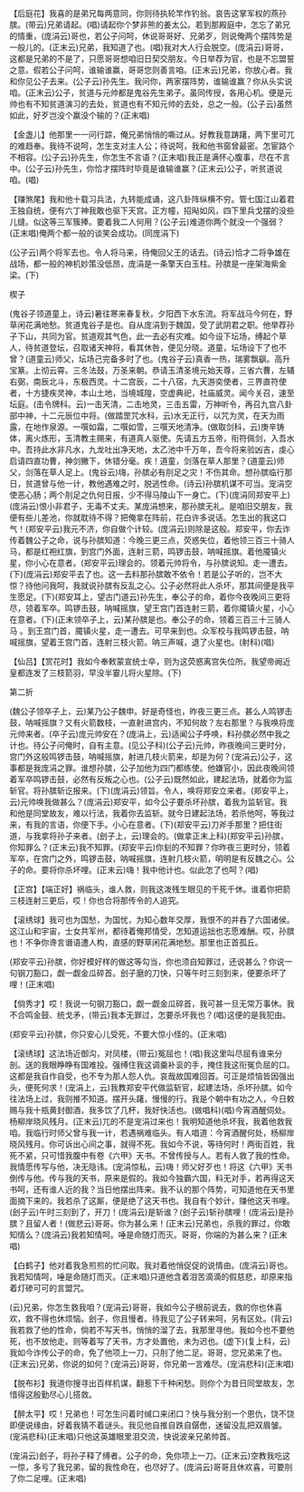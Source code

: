 <!-- { "loadSidebar": true } -->
【后庭花】我喜的是弟兄每两意同，你则待执轮竿作钓翁。哀告这掌军权的燕孙膑。(带云)兄弟请起。(唱)请起你个梦非熊的姜太公。若到那殿庭中，怎忘了弟兄的情重，(庞涓云)哥也，若公子问呵，休说哥哥好、兄弟歹，则说俺两个摆阵势是一般儿的。(正末云)兄弟，我知道了也。(唱)我对大人行会脱空。(庞涓云)哥哥，这都是兄弟的不是了，只愿哥哥想咱旧日契交朋友。今日举荐为官，也是不忘盟誓之意。假若公子问呵，谁输谁赢，哥哥您则善言咱。(正末云)兄弟，你放心者。我和你见公子去来。(公子云)孙先生。我问你，两家摆阵势，谁输谁赢？你从头实说咱。(正末云)公子，贫道与元帅都是鬼谷先生弟子。虽同传授，各用心机。便是元帅也有不知贫道演习的去处，贫道也有不知元帅的去处，总之一般。(公子云)虽然如此，好歹岂没个赢没个输的？(正末唱)

【金盏儿】他那里一一问行踪，俺兄弟悄悄的嘶过从。好教我意踌躇，两下里可兀的难趋奉。我待不说呵，怎生支对主人公；待说呵，我和他书窗曾最密。怎宦路个不相容。(公子云)孙先生，你怎生不言语？(正末唱)我正是满怀心腹事，尽在不言中。(公子云)孙先生，你恰才摆阵时毕竟是谁输谁赢？(正末云)公子，听贫道说咱。(唱)

【赚煞尾】我和他十载习兵法，九转能成诵，这八卦阵纵横不穷。管七国江山着君王独自统，便有六丁神我敢也驱下天宫。正方幢，招飐如风，四下里兵戈摆的没些儿缝。似这等三军簇捧。要着我二人何用？(公子云)难道你两个就没一个强弱？(正末唱)俺两个都一般的谈笑会成功。(同庞涓下)

(公子云)两个将军去也。令人将马来，待俺回父王的话去。(诗云)恰才二将争雄在战场，都一般的神机妙策没低昂，庞涓是一条擎天白玉柱。孙膑是一座架海紫金梁。(下)

楔子

(鬼谷子领道童上，诗云)暑往寒来春复秋，夕阳西下水东流。将军战马今何在，野草闲花满地愁。贫道鬼谷子是也。自从庞涓到于魏国，受了武阴君之职。他举荐孙子下山，共同为官。贫道观其气色，此一去必有灾难。如今设下坛场，缚起个草人，待贫道登坛，召取诸天神将，看其休咎，便见分晓。道童，坛场设下了也不曾？(道童云)师父，坛场己完备多时了也。(鬼谷子云)真香一热，瑞雾飘飖。高升宝篆。上彻云霄。三冬法鼓，万圣来朝。恭请玉清圣境元始天尊，三省六曹，左辅右弼，南辰北斗，东极西灵。十二宫辰，二十八宿，九天游奕使者，三界直符使者，十方捷疾灵神，本山土地，当境城隍，空虚典祀，社庙威灵。闻今关召，速至坛庭。(击令牌科。云)一击天清，二击地灵，三击五雷，万神听令，再召九宫八卦部中神，十二元辰位中将。(做踏罡咒水科，云)水无正行，以咒为灵，在天为雨露，在地作泉源。一噀如霜，二噀如雪，三噀天地清净。(做取剑科，云)庚辛铸体，离火炼形，玉清教主赐来，有道真人驱使。先请五方五帝，衔符佩剑，入吾水中。吾持此水非凡水，九龙吐出净天地，太乙池中千万年，吾今将来验凶吉，虔心启请四直功曹，神剑撇下，休错分毫。疾！道童，剑落在草人那里？(道童云)师父，剑落在草人足上。(鬼谷云)嗨，孙膑必有刖足之灾！不伤其命。想孙膑临行那日，贫道曾与他一计，教他遇难之时，脱逃性命。(诗云)孙膑机谋不可当。宠涓空使恶心肠；两个刖足之仇何日报，少不得马陵山下一身亡。(下)(庞涓同郑安平上)(庞涓云)恨小非君子，无毒不丈夫。某庞涓想来，那孙膑无礼。是咱旧交朋友，我便有些儿差池，你就耽待不得？把俺拿在阵前，花白许多说话。怎生出的我这口气！(郑安平云)我元不济，你自做个计较。(庞涓云)则除是这般。郑安平，你去诈传着魏公子之命，说与孙膑知道：今晚三更三点，荧惑失位，着他领三百三十骑人马，都是红袍红旗，到宫门外面，连射三箭，鸣锣击鼓，呐喊摇旗。着他魇镇火星，你小心在意者。(郑安平云)理会的。领着元帅将令，与孙膑说知。走一遭去。(下)(庞涓云)郑安平去了也。这一去料那孙膑敢不依令！若是公子听的，岂不大惊？待他问我呵，我就说孙膑有反乱之心。公子必然将此人杀坏，那其间便是我平生愿足。(下)(郑安耳上，望古门道云)孙先生，奉公子的命，着你今夜晚间三更将尽，领着军卒。鸣锣击鼓，呐喊摇旗，望王宫门首连射三箭，着你魇镇火星，小心在意者。(下)(正末领卒子上，云)某孙膑是也。奉公子的命，领着三百三十三骑人马
。到王宫门首，魇镇火星，走一遭去。可早来到也。众军校与我鸣锣击鼓，呐喊摇旗，望着王宫门首，连射三枝火箭。呐三声喊，退了火星也。(射科)(唱)

【仙吕】【赏花时】我如今奉敕蒙宣统士卒，则为这荧惑离宫失位所。我望帝阙近皇都连发了三枝箭羽，早没半霎儿将火星除。(下)

第二折

(魏公子领卒子上，云)某乃公子魏申。好是奇怪也，昨夜三更三点。甚么人鸣锣击鼓，呐喊摇旗？又有火箭数枝，一直射进宫内，不知何故？左右那里？与我唤将庞元帅来者。(卒子云)庞元帅安在？(庞涓上，云)适闻公子呼唤，料孙膑必然中我之计也。待公子问俺时，自有主意。(见公子科)(公子云)元帅，昨夜晚间三更时分，宫门外这般鸣锣击鼓，呐喊摇旗，射进几枝火箭来，却是为何？(宠涓云)公子，这事都是我庞涓之罪。谁想孙膑，公子加他为四门都练使。他嫌官小，因此夜晚间领着军卒鸣锣击鼓，必然有反叛之心也。(公子云)既然如此，建起法场，就着你为监斩官。将孙膑斩讫报来。(下)(庞涓云)领旨。令人，唤将郑安立来者。(郑安平上，云)元帅唤我做甚么？(庞涓云)郑安平，如今公子要杀坏孙膑，着我为监斩官。我和他是同堂故友，难以行法，我着你去监斩。就今日建起法场，若杀他呵，等我过来，有我的言语，你便下手。小心在意者。(下)(郑安平云)刀斧手那里？把住街道，与我拿将孙子来者。(刽子上，云)理会的。(做拿正末上科)(郑安平云)孙膑，你知罪么？(正末云)我不知罪。(郑安平云)你刬的不知罪？你昨夜三更时分，领着军卒，在宫门之外，鸣锣击鼓，呐喊摇旗，连射几枝火箭，明明是有反魏之心。公子的命。要将你杀坏哩。(正末云)嗨！我中他计也。似此怎了也呵？(唱)

【正宫】【端正好】祸临头，谁人救，则我这泼残生眼见的千死千休。谁着你把箭三枝连射三更后，哎！你也合将那传令的人追究。

【滚绣球】我可也为国愁，为国忧，为知心数年交厚，我恨不的并吞了六国诸侯。这江山和宇宙，士女共军州，都待着俺邦情受，怎知道运拙也志愿难酬。哎，孙膑也！不争你谗言谮语遭人构，直感的野草闲花满地愁。那里也正首孤丘。

(郑安平云)孙膑，你好模好样的做这等勾当，你也须自知罪过，还说甚么？你说一句钢刀豁口，觑一觑金瓜碎首。刽子磨的刀快，只等午时三刻到来，便要杀坏了哩！(正末唱)

【倘秀才】哎！我说一句钢刀豁口，觑一觑金瓜碎首，我可甚一旦无常万事休。我不合鸣金鼓、统戈矛，(带云)我本无罪过，怎要杀坏我也？(唱)这便的是我犯由。

(郑安平云)孙膑，你只安心儿受死，不要大惊小怪的。(正末唱)

【滚绣球】这法场近御沟，对凤楼，(带云)冤屈也！(唱)我这里叫尽屈有谁来分剖。送的我眼睁睁有国难投。强缚住我这调羹补衮的手，掩住我这衔冤负屈的口。这都是我自作自受，也不专为那人怨人仇。哀哉故国难回首。可正是烦恼皆因强出头，便死何求！(宠涓上，云)我教郑安平代做监斩官，起建法场，杀坏孙膑。如今往法场上过，我则推不知道。摆开头躇，慢慢的行。我是个朝中有功之人，今日敕赐与我十瓶黄封御酒，我多饮了几杯，我好快活也。(做唱科)(唱)今宵酒醒伺处。杨柳岸晓风残月。(正末云)兀的不是宠涓过来也！我明知道他杀坏我，我着他救我咱。我临行时师父曾与我一计，若遇祸难临头。有人唱道：今宵酒醒何处，杨柳岸晓风残月。你可诉出心间之事，就得不死。我如今不说，等待何时！两街百姓，我死不紧，只可惜我腹中有卷《六甲》天书。不曾传授与人。若有人救了我的性命。我情愿传写与他，决无隐讳。(宠涓惊私，云)嗨！师父好歹也！将这《六甲》天书倒传与他。传与我的天书，原来是假的。我如今独霸六国，料无对手，若再得这天书呵，还有谁人近的我？当日他摆出阵来。我不认的那个阵势，可知道他在天书里面摘下来的。我若杀了这厮，便是绝了这天书也。我自有个妙计，赚他这天书哩。(刽子云)午时三刻到了，开刀！(庞涓云)是斩谁？(刽子云)斩孙膑哩！(庞涓云)是孙膑？且留人者！(做悲云)哥哥。你为甚么来！(正末云)兄弟也，杀我的罪过，你敢知情么？(庞涓云)我若知情呵。唾是命随灯而灭。哥哥，你端的为甚么来？(正末唱)

【白鹤子】他对着我急煎煎的忙问取。我对着他悄促促的说情由。(庞涓云)哥也。我若知情呵，唾是命随灯而灭。(正末唱)只道他含着泪苦滴滴的假慈悲，却原来指着灯碜可可的言盟咒。

(云)兄弟，你怎生救我咱？(宠涓云)哥哥，我如今公子根前说去，救的你也休喜欢，救不得也休烦恼。刽子，你且慢者。待我见了公子转来呵，另有区处。(背云)我若救了他的性命，倘若不写天书，悄悄的溜了去，我那里寻他。我如今也不要他死，也不放他走。则等着写了天书，方才处置他，未为迟也。(虚下)(复上科，云)我如今诈传公子的命，免了他项上一刀，只刖了他二足。哥哥，您兄弟来了也。(正末云)兄弟，你说的如何？(宠涓云)哥哥，你兄弟一言难尽。(宠涓悲科)(正末唱)

【脱布衫】我道你搜寻出百样机谋，翻惹下千种闲愁。则你个为昔日同堂故友，怎惜得这殷勤尽心儿搭救。

【醉太平】哎！兄弟也！可怎生问着时缄口来闭口？快与我分别一个恩仇，饶不饶即便说缘由，好着我猜不着谜头。我见他自推自跌自僝僽，迷留没乱把双眉皱。(宠涓悲科)(正末唱)只他这英雄眼里泪交流，快说波亲兄弟帅首。

(宠涓云)刽子，将孙子释了缚者。公子的命，免你项上一刀。(正末云)空教我吃这一惊，多亏了我兄弟，留的我性命在，也尽好了。(庞涓云)哥哥且休欢喜，可要刖了你二足哩。(正末唱)

